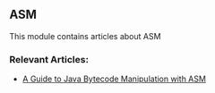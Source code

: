 ## ASM

This module contains articles about ASM

### Relevant Articles:

- [A Guide to Java Bytecode Manipulation with ASM](https://www.baeldung.com/java-asm)
